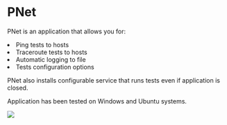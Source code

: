 # PNet
PNet is an application that allows you for:
<li> Ping tests to hosts
<li> Traceroute tests to hosts
<li> Automatic logging to file
<li> Tests configuration options

PNet also installs configurable service that runs tests even if application is closed.

Application has been tested on Windows and Ubuntu systems.

<img src="https://user-images.githubusercontent.com/48351330/119812978-0a09bd80-bee9-11eb-80c8-c9a3e1d5bd85.png"/>
